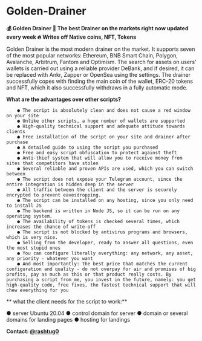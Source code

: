 # Golden-Drainer


**💰 Golden Drainer 🧲 The best Drainer on the markets right now updated every week 🔥 Writes off Native coins, NFT, Tokens**

Golden Drainer is the most modern drainer on the market. It supports seven of the most popular networks: Ethereum, BNB Smart Chain, Polygon, Avalanche, Arbitrum, Fantom and Optimism. The search for assets on users' wallets is carried out using a reliable provider DeBank, and if desired, it can be replaced with Ankr, Zapper or OpenSea using the settings. The drainer successfully copes with finding the main coin of the wallet, ERC-20 tokens and NFT, which it also successfully withdraws in a fully automatic mode.

**What are the advantages over other scripts?**

        ● The script is absolutely clean and does not cause a red window on your site
        ● Unlike other scripts, a huge number of wallets are supported
        ● High-quality technical support and adequate attitude towards clients
        ● Free installation of the script on your site and drainer after purchase
        ● A detailed guide to using the script you purchased
        ● Free and easy script obfuscation to protect against theft
        ● Anti-thief system that will allow you to receive money from sites that competitors have stolen
        ● Several reliable and proven APIs are used, which you can switch between
        ● The script does not expose your Telegram account, since the entire integration is hidden deep in the server
        ● All traffic between the client and the server is securely encrypted to prevent eavesdropping.
        ● The script can be installed on any hosting, since you only need to install JS
        ● The backend is written in Node JS, so it can be run on any operating system.
        ● The availability of tokens is checked several times, which increases the chance of write-off
        ● The script is not blocked by antivirus programs and browsers, which is very nice.
        ● Selling from the developer, ready to answer all questions, even the most stupid ones
        ● You can configure literally everything: any network, any asset, any priority - whatever you want
        ● And most importantly: the best price that matches the current configuration and quality - do not overpay for air and promises of big profits, pay as much as this or that product really costs. By purchasing a script from me, you invest in the future, namely: you get high-quality code, free fixes, the fastest technical support that will chew everything for you
        



** what the client needs for the script to work:**

 ● server Ubuntu 20.04
 ● control domain for server
 ● domain or several domains for landing pages
 ● hosting for landings

 

**Contact: [@rashtug0](https://t.me/rashtug0)**
